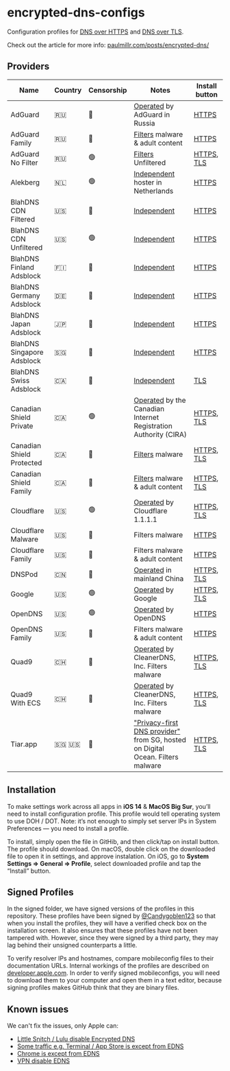 # encrypted-dns-configs
Configuration profiles for [DNS over HTTPS](https://en.wikipedia.org/wiki/DNS_over_HTTPS) and [DNS over TLS](https://en.wikipedia.org/wiki/DNS_over_TLS).

Check out the article for more info: [paulmillr.com/posts/encrypted-dns/](https://paulmillr.com/posts/encrypted-dns/)

## Providers

| Name                      | Country | Censorship | Notes                                                                                                                                   | Install button                                                                                                                                                                                                      |
|---------------------------|---------|------------|-----------------------------------------------------------------------------------------------------------------------------------------|---------------------------------------------------------------------------------------------------------------------------------------------------------------------------------------------------------------------|
| AdGuard                   | 🇷🇺      | 🔴          | [Operated](https://adguard.com/en/adguard-dns/overview.html) by AdGuard in Russia                                                       | [HTTPS](https://github.com/paulmillr/encrypted-dns/raw/master/profiles/adguard-https.mobileconfig)                                                                                                                           |
| AdGuard Family            | 🇷🇺      | 🔴          | [Filters](https://adguard.com/en/blog/adguard-dns-family-protection.html) malware & adult content                                       | [HTTPS](https://github.com/paulmillr/encrypted-dns/raw/master/profiles/adguard-family-https.mobileconfig)                                                                                                                    |
| AdGuard No Filter         | 🇷🇺      | 🟢          | [Filters](https://adguard.com/en/adguard-dns/overview.html) Unfiltered                                       | [HTTPS](https://github.com/paulmillr/encrypted-dns/raw/master/profiles/adguard-nofilter-https.mobileconfig),  [TLS](https://github.com/paulmillr/encrypted-dns/raw/master/profiles/adguard-nofilter-tls.mobileconfig)                                                                                                                    |
| Alekberg                  | 🇳🇱      | 🟢          | [Independent](https://alekberg.net) hoster in Netherlands                                                                               | [HTTPS](https://github.com/paulmillr/encrypted-dns/raw/master/profiles/alekberg-https.mobileconfig)                                                                                                                          |
| BlahDNS CDN Filtered      | 🇺🇸      | 🔴          | [Independent](https://blahdns.com/)                                                                               | [HTTPS](https://github.com/paulmillr/encrypted-dns/raw/master/profiles/blahdns-cdn-adblock-doh1.mobileconfig)                                                                                                                          |
| BlahDNS CDN Unfiltered    | 🇺🇸      | 🟢          | [Independent](https://blahdns.com/)                                                                               | [HTTPS](https://github.com/paulmillr/encrypted-dns/raw/master/profiles/blahdns-cdn-unfiltered-doh1.mobileconfig)                                                                                                                          |
| BlahDNS Finland Adsblock  | 🇫🇮      | 🔴          | [Independent](https://blahdns.com/)                                                                               | [HTTPS](https://github.com/paulmillr/encrypted-dns/raw/master/profiles/blahdns-finland-doh.mobileconfig)                                                                                                                          |
| BlahDNS Germany Adsblock  | 🇩🇪      | 🔴          | [Independent](https://blahdns.com/)                                                                               | [HTTPS](https://github.com/paulmillr/encrypted-dns/raw/master/profiles/blahdns-germany-doh.mobileconfig)                                                                                                                          |
| BlahDNS Japan Adsblock    | 🇯🇵      | 🔴          | [Independent](https://blahdns.com/)                                                                               | [HTTPS](https://github.com/paulmillr/encrypted-dns/raw/master/profiles/blahdns-japan-doh.mobileconfig)                                                                                                                          |
| BlahDNS Singapore Adsblock| 🇸🇬      | 🔴          | [Independent](https://blahdns.com/)                                                                               | [HTTPS](https://github.com/paulmillr/encrypted-dns/raw/master/profiles/blahdns-singapore-doh.mobileconfig)                                                                                                                          |
| BlahDNS Swiss Adsblock    | 🇨🇦      | 🔴          | [Independent](https://blahdns.com/)                                                                               | [TLS](https://github.com/paulmillr/encrypted-dns/raw/master/profiles/blahdns-switzerland-dot.mobileconfig)                                                                                                                          |
| Canadian Shield Private   | 🇨🇦      | 🟢          | [Operated](https://www.cira.ca/cybersecurity-services/canadian-shield/configure) by the Canadian Internet Registration Authority (CIRA) | [HTTPS](https://github.com/paulmillr/encrypted-dns/raw/master/profiles/canadianshield-private-https.mobileconfig), [TLS](https://github.com/paulmillr/encrypted-dns/raw/master/profiles/canadianshield-private-tls.mobileconfig)     |
| Canadian Shield Protected | 🇨🇦      | 🔴          | [Filters](https://www.cira.ca/cybersecurity-services/canadian-shield/configure) malware                                                 | [HTTPS](https://github.com/paulmillr/encrypted-dns/raw/master/profiles/canadianshield-protected-https.mobileconfig), [TLS](https://github.com/paulmillr/encrypted-dns/raw/master/profiles/canadianshield-protected-tls.mobileconfig) |
| Canadian Shield Family    | 🇨🇦      | 🔴          | [Filters](https://www.cira.ca/cybersecurity-services/canadian-shield/configure) malware & adult content                                 | [HTTPS](https://github.com/paulmillr/encrypted-dns/raw/master/profiles/canadianshield-family-https.mobileconfig), [TLS](https://github.com/paulmillr/encrypted-dns/raw/master/profiles/canadianshield-family-tls.mobileconfig)       |
| Cloudflare                | 🇺🇸      | 🟢          | [Operated](https://developers.cloudflare.com/1.1.1.1/dns-over-https) by Cloudflare 1.1.1.1                                              | [HTTPS](https://github.com/paulmillr/encrypted-dns/raw/master/profiles/cloudflare-https.mobileconfig), [TLS](https://github.com/paulmillr/encrypted-dns/raw/master/profiles/cloudflare-tls.mobileconfig)                             |
| Cloudflare Malware        | 🇺🇸      | 🔴          | Filters malware                                                                                                                         | [HTTPS](https://github.com/paulmillr/encrypted-dns/raw/master/profiles/cloudflare-malware-https.mobileconfig)                                                                                                                |
| Cloudflare Family         | 🇺🇸      | 🔴          | Filters malware & adult content                                                                                                         | [HTTPS](https://github.com/paulmillr/encrypted-dns/raw/master/profiles/cloudflare-family-https.mobileconfig)                                                                                                                 |
| DNSPod                    | 🇨🇳      | 🔴          | [Operated](https://docs.dnspod.cn/public-dns/5fb5db1462110a2b153a77dd/) in mainland China                                               | [HTTPS](https://github.com/paulmillr/encrypted-dns/raw/master/profiles/dnspod-https.mobileconfig),  [TLS](https://github.com/paulmillr/encrypted-dns/raw/master/profiles/dnspod-tls.mobileconfig)                                                                                                                            |
| Google                    | 🇺🇸      | 🟢          | [Operated](https://developers.google.com/speed/public-dns/docs/secure-transports) by Google                                             | [HTTPS](https://github.com/paulmillr/encrypted-dns/raw/master/profiles/google-https.mobileconfig),  [TLS](https://github.com/paulmillr/encrypted-dns/raw/master/profiles/google-tls.mobileconfig)                                    |
| OpenDNS                   | 🇺🇸      | 🟢          | [Operated](https://support.opendns.com/hc/en-us/articles/360038086532) by OpenDNS                                                       | [HTTPS](https://github.com/paulmillr/encrypted-dns/raw/master/profiles/opendns-https.mobileconfig)                                                                                                                           |
| OpenDNS Family            | 🇺🇸      | 🔴          | Filters malware & adult content                                                                                                         | [HTTPS](https://github.com/paulmillr/encrypted-dns/raw/master/profiles/opendns-family-https.mobileconfig)                                                                                                                    |
| Quad9                     | 🇨🇭     | 🔴          | [Operated](https://www.quad9.net/news/blog/doh-with-quad9-dns-servers/) by CleanerDNS, Inc. Filters malware                             | [HTTPS](https://github.com/paulmillr/encrypted-dns/raw/master/profiles/quad9-https.mobileconfig), [TLS](https://github.com/paulmillr/encrypted-dns/raw/master/profiles/quad9-tls.mobileconfig)                                        |
| Quad9 With ECS            | 🇨🇭     | 🔴          | [Operated](https://www.quad9.net/news/blog/doh-with-quad9-dns-servers/) by CleanerDNS, Inc. Filters malware                             | [HTTPS](https://github.com/paulmillr/encrypted-dns/raw/master/profiles/quad9-ECS-https.mobileconfig), [TLS](https://github.com/paulmillr/encrypted-dns/raw/master/profiles/quad9-ECS-tls.mobileconfig)                                        |
| Tiar.app                  | 🇸🇬 🇺🇸    | 🔴          | ["Privacy-first DNS provider"](https://doh.tiar.app) from SG, hosted on Digital Ocean. Filters malware                                  | [HTTPS](https://github.com/paulmillr/encrypted-dns/raw/master/profiles/tiarapp-https.mobileconfig), [TLS](https://github.com/paulmillr/encrypted-dns/raw/master/profiles/tiarapp-tls.mobileconfig)                                    |

## Installation

To make settings work across all apps in **iOS 14** & **MacOS Big Sur**, you’ll need to install configuration profile. This profile would tell operating system to use DOH / DOT. Note: it’s not enough to simply set server IPs in System Preferences — you need to install a profile.

To install, simply open the file in GitHib, and then click/tap on install button. The profile should download. On macOS, double click on the downloaded file to open it in settings, and approve instalation. On iOS, go to **System Settings => General => Profile**, select downloaded profile and tap the “Install” button.

## Signed Profiles

In the signed folder, we have signed versions of the profiles in this repository. These profiles have been signed by [@Candygoblen123](https://github.com/Candygoblen123) so that when you install the profiles, they will have a verified check box on the installation screen. It also ensures that these profiles have not been tampered with. However, since they were signed by a third party, they may lag behind their unsigned counterparts a little.

[comment]: <> (We recommend that you install a signed profile instead of an unsigned profile because it ensures that it was not modified while it was downloading.)

To verify resolver IPs and hostnames, compare mobileconfig files to their documentation URLs. Internal workings of the profiles are described on [developer.apple.com](https://developer.apple.com/documentation/devicemanagement/dnssettings). In order to verify signed mobileconfigs, you will need to download them to your computer and open them in a text editor, because signing profiles makes GitHub think that they are binary files.

## Known issues

We can't fix the issues, only Apple can:

- [Little Snitch / Lulu disable Encrypted DNS](https://github.com/paulmillr/encrypted-dns/issues/13)
- [Some traffic e.g. Terminal / App Store is except from EDNS](https://github.com/paulmillr/encrypted-dns/issues/22)
- [Chrome is except from EDNS](https://github.com/paulmillr/encrypted-dns/issues/19)
- [VPN disable EDNS](https://github.com/paulmillr/encrypted-dns/issues/18)
